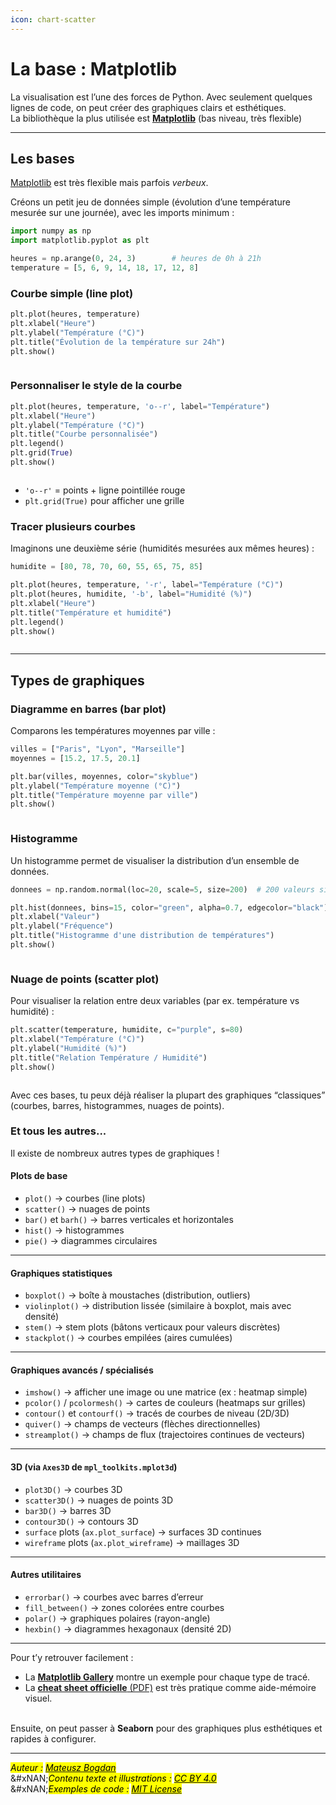 ```yaml
---
icon: chart-scatter
---
```


# La base : Matplotlib

La visualisation est l’une des forces de Python. Avec seulement quelques lignes de code, on peut créer des graphiques clairs et esthétiques.\
La bibliothèque la plus utilisée est [**Matplotlib**](https://matplotlib.org/stable/users/getting_started/) (bas niveau, très flexible)

***

## Les bases

[Matplotlib](https://matplotlib.org/stable/users/getting_started/) est très flexible mais parfois _verbeux_.

Créons un petit jeu de données simple (évolution d’une température mesurée sur une journée), avec les imports minimum :

```python
import numpy as np
import matplotlib.pyplot as plt

heures = np.arange(0, 24, 3)        # heures de 0h à 21h
temperature = [5, 6, 9, 14, 18, 17, 12, 8]
```

### Courbe simple (line plot)

```python
plt.plot(heures, temperature)
plt.xlabel("Heure")
plt.ylabel("Température (°C)")
plt.title("Évolution de la température sur 24h")
plt.show()
```

<figure><img src=".gitbook/assets/image (1).png" alt=""><figcaption></figcaption></figure>

### Personnaliser le style de la courbe

```python
plt.plot(heures, temperature, 'o--r', label="Température")
plt.xlabel("Heure")
plt.ylabel("Température (°C)")
plt.title("Courbe personnalisée")
plt.legend()
plt.grid(True)
plt.show()
```

<figure><img src=".gitbook/assets/image (2).png" alt=""><figcaption></figcaption></figure>

* `'o--r'` = points + ligne pointillée rouge
* `plt.grid(True)` pour afficher une grille

### Tracer plusieurs courbes

Imaginons une deuxième série (humidités mesurées aux mêmes heures) :

```python
humidite = [80, 78, 70, 60, 55, 65, 75, 85]

plt.plot(heures, temperature, '-r', label="Température (°C)")
plt.plot(heures, humidite, '-b', label="Humidité (%)")
plt.xlabel("Heure")
plt.title("Température et humidité")
plt.legend()
plt.show()
```

<figure><img src=".gitbook/assets/image (3).png" alt=""><figcaption></figcaption></figure>

***

## Types de graphiques

### Diagramme en barres (bar plot)

Comparons les températures moyennes par ville :

```python
villes = ["Paris", "Lyon", "Marseille"]
moyennes = [15.2, 17.5, 20.1]

plt.bar(villes, moyennes, color="skyblue")
plt.ylabel("Température moyenne (°C)")
plt.title("Température moyenne par ville")
plt.show()
```

<figure><img src=".gitbook/assets/image (4).png" alt=""><figcaption></figcaption></figure>

### Histogramme

Un histogramme permet de visualiser la distribution d’un ensemble de données.

```python
donnees = np.random.normal(loc=20, scale=5, size=200)  # 200 valeurs simulées

plt.hist(donnees, bins=15, color="green", alpha=0.7, edgecolor="black")
plt.xlabel("Valeur")
plt.ylabel("Fréquence")
plt.title("Histogramme d'une distribution de températures")
plt.show()
```

<figure><img src=".gitbook/assets/image (5).png" alt=""><figcaption></figcaption></figure>

### Nuage de points (scatter plot)

Pour visualiser la relation entre deux variables (par ex. température vs humidité) :

```python
plt.scatter(temperature, humidite, c="purple", s=80)
plt.xlabel("Température (°C)")
plt.ylabel("Humidité (%)")
plt.title("Relation Température / Humidité")
plt.show()
```

<figure><img src=".gitbook/assets/image (6).png" alt=""><figcaption></figcaption></figure>

Avec ces bases, tu peux déjà réaliser la plupart des graphiques “classiques” (courbes, barres, histogrammes, nuages de points).

### Et tous les autres...

Il existe de nombreux autres types de graphiques !&#x20;

#### Plots de base

* `plot()` → courbes (line plots)
* `scatter()` → nuages de points
* `bar()` et `barh()` → barres verticales et horizontales
* `hist()` → histogrammes
* `pie()` → diagrammes circulaires

***

#### Graphiques statistiques

* `boxplot()` → boîte à moustaches (distribution, outliers)
* `violinplot()` → distribution lissée (similaire à boxplot, mais avec densité)
* `stem()` → stem plots (bâtons verticaux pour valeurs discrètes)
* `stackplot()` → courbes empilées (aires cumulées)

***

#### Graphiques avancés / spécialisés

* `imshow()` → afficher une image ou une matrice (ex : heatmap simple)
* `pcolor()` / `pcolormesh()` → cartes de couleurs (heatmaps sur grilles)
* `contour()` et `contourf()` → tracés de courbes de niveau (2D/3D)
* `quiver()` → champs de vecteurs (flèches directionnelles)
* `streamplot()` → champs de flux (trajectoires continues de vecteurs)

***

#### 3D (via `Axes3D` de `mpl_toolkits.mplot3d`)

* `plot3D()` → courbes 3D
* `scatter3D()` → nuages de points 3D
* `bar3D()` → barres 3D
* `contour3D()` → contours 3D
* `surface` plots (`ax.plot_surface`) → surfaces 3D continues
* `wireframe` plots (`ax.plot_wireframe`) → maillages 3D

***

#### Autres utilitaires

* `errorbar()` → courbes avec barres d’erreur
* `fill_between()` → zones colorées entre courbes
* `polar()` → graphiques polaires (rayon-angle)
* `hexbin()` → diagrammes hexagonaux (densité 2D)

***

Pour t’y retrouver facilement :

* La [**Matplotlib Gallery**](https://matplotlib.org/stable/gallery/index.html) montre un exemple pour chaque type de tracé.
* La [**cheat sheet officielle** (PDF)](https://github.com/matplotlib/cheatsheets) est très pratique comme aide-mémoire visuel.

\
Ensuite, on peut passer à **Seaborn** pour des graphiques plus esthétiques et rapides à configurer.

***

_<mark style="color:$info;">Auteur :</mark>_ [_<mark style="color:$info;">Mateusz Bogdan</mark>_](https://matbog.github.io/)\
&#xNAN;_<mark style="color:$info;">Contenu texte et illustrations :</mark>_ [_<mark style="color:$info;">CC BY 4.0</mark>_](https://creativecommons.org/licenses/by/4.0/)\
&#xNAN;_<mark style="color:$info;">Exemples de code :</mark>_ [_<mark style="color:$info;">MIT License</mark>_](https://opensource.org/licenses/MIT)
